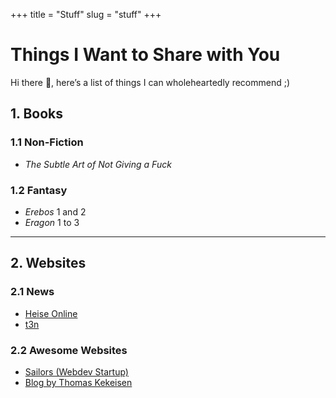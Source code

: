 +++
title = "Stuff"
slug = "stuff"
+++

# Things I Want to Share with You

Hi there 👋, here’s a list of things I can wholeheartedly recommend ;)

## 1. Books
### 1.1 Non-Fiction
* *The Subtle Art of Not Giving a Fuck*
### 1.2 Fantasy
* *Erebos* 1 and 2  
* *Eragon* 1 to 3  

---

## 2. Websites
### 2.1 News
* [Heise Online](https://www.heise.de/)  
* [t3n](https://t3n.de/)  

### 2.2 Awesome Websites
* [Sailors (Webdev Startup)](https://www.sailrs.io/en)  
* [Blog by Thomas Kekeisen](https://thomaskekeisen.de/en/)  
